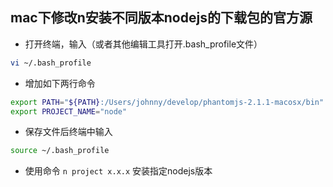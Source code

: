 ## mac下修改n安装不同版本nodejs的下载包的官方源

- 打开终端，输入（或者其他编辑工具打开.bash_profile文件）

```sh
vi ~/.bash_profile
```

- 增加如下两行命令

```sh
export PATH="${PATH}:/Users/johnny/develop/phantomjs-2.1.1-macosx/bin"
export PROJECT_NAME="node"
```
- 保存文件后终端中输入

```sh
source ~/.bash_profile
```

- 使用命令 `n project x.x.x` 安装指定nodejs版本

